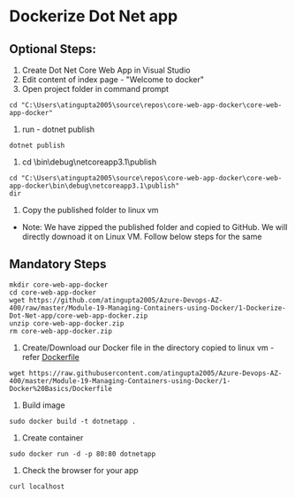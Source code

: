 # Dockerize Dot Net app

## Optional Steps:
1. Create Dot Net Core Web App in Visual Studio
1. Edit content of index page - "Welcome to docker"
1. Open project folder in command prompt
```
cd "C:\Users\atingupta2005\source\repos\core-web-app-docker\core-web-app-docker"
```
1. run - dotnet publish
```
dotnet publish
```
1. cd <project dir>\bin\debug\netcoreapp3.1\publish
```
cd "C:\Users\atingupta2005\source\repos\core-web-app-docker\core-web-app-docker\bin\debug\netcoreapp3.1\publish"
dir
```
1. Copy the published folder to linux vm

- Note: We have zipped the published folder and copied to GitHub. We will directly downoad it on Linux VM. Follow below steps for the same

## Mandatory Steps
```
mkdir core-web-app-docker
cd core-web-app-docker
wget https://github.com/atingupta2005/Azure-Devops-AZ-400/raw/master/Module-19-Managing-Containers-using-Docker/1-Dockerize-Dot-Net-app/core-web-app-docker.zip
unzip core-web-app-docker.zip
rm core-web-app-docker.zip
```
1. Create/Download our Docker file in the directory copied to linux vm - refer [Dockerfile](Dockerfile)
```
wget https://raw.githubusercontent.com/atingupta2005/Azure-Devops-AZ-400/master/Module-19-Managing-Containers-using-Docker/1-Docker%20Basics/Dockerfile
```
1. Build image
```
sudo docker build -t dotnetapp .
```
1. Create container
```
sudo docker run -d -p 80:80 dotnetapp
```
1. Check the browser for your app
```
curl localhost
```
